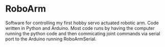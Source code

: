 # RoboArm
 Software for controlling my first hobby servo actuated robotic arm. Code written in Python and Arduino. Most code runs by having the computer running the python code and then commicating joint commands via serial port to the Arduino running RoboArmSerial.
